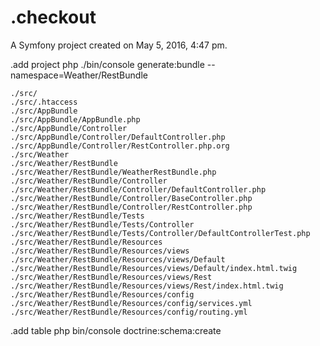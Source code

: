 .checkout
=========

A Symfony project created on May 5, 2016, 4:47 pm.

.add project
php ./bin/console generate:bundle --namespace=Weather/RestBundle
```
./src/
./src/.htaccess
./src/AppBundle
./src/AppBundle/AppBundle.php
./src/AppBundle/Controller
./src/AppBundle/Controller/DefaultController.php
./src/AppBundle/Controller/RestController.php.org
./src/Weather
./src/Weather/RestBundle
./src/Weather/RestBundle/WeatherRestBundle.php
./src/Weather/RestBundle/Controller
./src/Weather/RestBundle/Controller/DefaultController.php
./src/Weather/RestBundle/Controller/BaseController.php
./src/Weather/RestBundle/Controller/RestController.php
./src/Weather/RestBundle/Tests
./src/Weather/RestBundle/Tests/Controller
./src/Weather/RestBundle/Tests/Controller/DefaultControllerTest.php
./src/Weather/RestBundle/Resources
./src/Weather/RestBundle/Resources/views
./src/Weather/RestBundle/Resources/views/Default
./src/Weather/RestBundle/Resources/views/Default/index.html.twig
./src/Weather/RestBundle/Resources/views/Rest
./src/Weather/RestBundle/Resources/views/Rest/index.html.twig
./src/Weather/RestBundle/Resources/config
./src/Weather/RestBundle/Resources/config/services.yml
./src/Weather/RestBundle/Resources/config/routing.yml
```

.add table
php bin/console doctrine:schema:create
